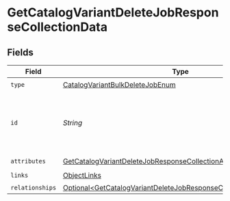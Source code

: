 # GetCatalogVariantDeleteJobResponseCollectionData


## Fields

| Field                                                                                                                                                        | Type                                                                                                                                                         | Required                                                                                                                                                     | Description                                                                                                                                                  |
| ------------------------------------------------------------------------------------------------------------------------------------------------------------ | ------------------------------------------------------------------------------------------------------------------------------------------------------------ | ------------------------------------------------------------------------------------------------------------------------------------------------------------ | ------------------------------------------------------------------------------------------------------------------------------------------------------------ |
| `type`                                                                                                                                                       | [CatalogVariantBulkDeleteJobEnum](../../models/components/CatalogVariantBulkDeleteJobEnum.md)                                                                | :heavy_check_mark:                                                                                                                                           | N/A                                                                                                                                                          |
| `id`                                                                                                                                                         | *String*                                                                                                                                                     | :heavy_check_mark:                                                                                                                                           | Unique identifier for retrieving the job. Generated by Klaviyo.                                                                                              |
| `attributes`                                                                                                                                                 | [GetCatalogVariantDeleteJobResponseCollectionAttributes](../../models/components/GetCatalogVariantDeleteJobResponseCollectionAttributes.md)                  | :heavy_check_mark:                                                                                                                                           | N/A                                                                                                                                                          |
| `links`                                                                                                                                                      | [ObjectLinks](../../models/components/ObjectLinks.md)                                                                                                        | :heavy_check_mark:                                                                                                                                           | N/A                                                                                                                                                          |
| `relationships`                                                                                                                                              | [Optional\<GetCatalogVariantDeleteJobResponseCollectionRelationships>](../../models/components/GetCatalogVariantDeleteJobResponseCollectionRelationships.md) | :heavy_minus_sign:                                                                                                                                           | N/A                                                                                                                                                          |